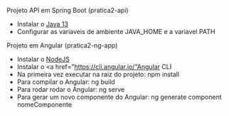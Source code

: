 Projeto API em Spring Boot (pratica2-api)
* Instalar o <a href="https://drive.google.com/open?id=1fCClMGV5BeGIiMDXSw8fFKOVkp0JIZuU">Java 13</a> 
* Configurar as variaveis de ambiente JAVA_HOME e a variavel PATH

Projeto em Angular (pratica2-ng-app)
* Instalar o <a href="https://drive.google.com/open?id=1LjHwkID8Ow9so7r6HBXWdih_3gfk6P3J">NodeJS</a>
* Instalar o <a href="https://cli.angular.io/"Angular CLI</a>
* Na primeira vez executar na raiz do projeto:
    npm install
* Para compilar o Angular: ng build
* Para rodar rodar o Angular: ng serve
* Para gerar um novo componente do Angular: ng generate component nomeComponente
